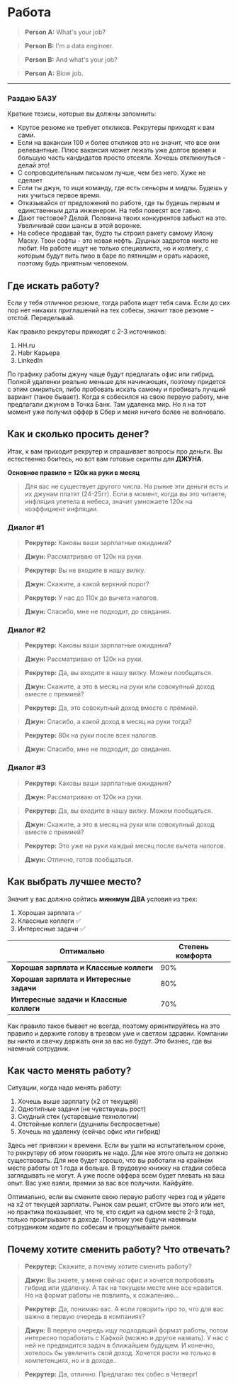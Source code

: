 # Работа

> **Person A:** What's your job?

> **Person B:** I'm a data engineer.

> **Person B:** And what's your job?

> **Person A:** Blow job.

***
### Раздаю БАЗУ

Краткие тезисы, которые вы должны запомнить:

- Крутое резюме не требует откликов. Рекрутеры приходят к вам сами.
- Если на вакансии 100 и более откликов это не значит, что все они релевантные. Плюс вакансия может лежать уже долгое время и большую часть кандидатов просто отсеяли. Хочешь откликнуться - делай это!
- С сопроводительным письмом лучше, чем без него. Хуже не сделает
- Если ты джун, то ищи команду, где есть сеньоры и мидлы. Будешь у них учиться первое время.
- Отказывайся от предложений по работе, где ты будешь первым и единственным дата инженером. На тебя повесят все гавно. 
- Дают тестовое? Делай. Половина твоих конкурентов забьют на это. Увеличивай свои шансы в этой воронке.
- На собесе продавай так, будто ты строил ракету самому Илону Маску. Твои софты - это новая нефть. Душных задротов никто не любит. На работе ищут не только специалиста, но и коллегу, с которым будут пить пиво в баре по пятницам и орать караоке, поэтому будь приятным человеком.

## Где искать работу?

Если у тебя отличное резюме, тогда работа ищет тебя сама. Если до сих пор нет никаких приглашений на тех собесы, значит твое резюме - отстой. Переделывай.

Как правило рекрутеры приходят с 2-3 источников:
1. HH.ru
2. Habr Карьера
3. LinkedIn

По графику работы джуну чаще будут предлагать офис или гибрид. Полной удаленки реально меньше для начинающих, поэтому придется с этим смириться, либо пробовать искать самому и пробивать лучший вариант (такое бывает). Когда я собесился на свою первую работу, мне предлагали джуном в Точка Банк. Там удаленка мир. Но я на тот момент уже получил оффер в Сбер и меня ничего более не волновало.

## Как и сколько просить денег?
Итак, к вам приходит рекрутер и спрашивает вопросы про деньги. Вы естественно боитесь, но вот вам готовые скрипты для **ДЖУНА**.

**Основное правило = 120к на руки в месяц**

> Для вас не существует другого числа. На рынке эти деньги есть и их джунам платят (24-25гг). Если в момент, когда вы это читаете, инфляция улетела в небеса, значит умножаете 120к на коэффициент инфляции.

### Диалог #1

> **Рекрутер:** Каковы ваши зарплатные ожидания?

> **Джун:** Рассматриваю от 120к на руки.

> **Рекрутер:** Вы не входите в нашу вилку.

> **Джун:** Скажите, а какой верхний порог?

> **Рекрутер:** У нас до 110к до вычета налогов.

> **Джун:** Спасибо, мне не подходит, до свидания.

### Диалог #2

> **Рекрутер:** Каковы ваши зарплатные ожидания?

> **Джун:** Рассматриваю от 120к на руки.

> **Рекрутер:** Да, вы входите в нашу вилку. Можем пообщаться.

> **Джун:** Скажите, а это в месяц на руки или совокупный доход вместе с премией?

> **Рекрутер:** Да, это совокупный доход вместе с премией.

> **Джун:** Спасибо, а какой доход в месяц на руки тогда?

> **Рекрутер:** 80к на руки после всех налогов.

> **Джун:** Спасибо, мне не подходит, до свидания.

### Диалог #3

> **Рекрутер:** Каковы ваши зарплатные ожидания?

> **Джун:** Рассматриваю от 120к на руки.

> **Рекрутер:** Да, вы входите в нашу вилку. Можем пообщаться.

> **Джун:** Скажите, а это в месяц на руки или совокупный доход вместе с премией?

> **Рекрутер:** Это уже на руки каждый месяц после вычета налогов.

> **Джун:** Отлично, готов пообщаться.

## Как выбрать лучшее место?

Значит у вас должно сойтись **минимум ДВА** условия из трех:
1. Хорошая зарплата ✅ 
2. Классные коллеги ✅ 
3. Интересные задачи ✅ 

| **Оптимально**        | Степень комфорта |
|----------------------------------|--------|
| **Хорошая зарплата и Классные коллеги** | 90% |
| **Хорошая зарплата и Интересные задачи** | 80%|
| **Интересные задачи и Классные коллеги** | 70%|

Как правило такое бывает не всегда, поэтому ориентируйтесь на это правило и держите голову в трезвом уме и светлом здравии. Компании вы никто и свечку держать они за вас не будут. Это бизнес, где вы наемный сотрудник.

## Как часто менять работу?

Ситуации, когда надо менять работу:
1. Хочешь выше зарплату (х2 от текущей)
2. Однотипные задачи (не чувствуешь рост)
3. Скудный стек (устаревшие технологии)
4. Отстойные коллеги (душнилы беспросветные)
5. Хочешь на удаленку (сейчас офис или гибрид)

Здесь нет привязки к времени. Если вы ушли на испытательном сроке, то рекрутеру об этом говорить не надо. Для нее этого опыта не должно существовать. Для нее будет хорошо, что вы работали на крайнем месте работы от 1 года и больше. В трудовую книжку на стадии собеса заглядывать не могут. А уже после оффера всем будет плевать на ваш опыт. Вас уже взяли, премии за вас все получили. Кайфуйте.

Оптимально, если вы смените свою первую работу через год и уйдете на x2 от текущей зарплаты. Рынок сам решит, стОите вы этого или нет, но практика показывает, что те, кто сидит на одном месте 2-3 года, только проигрывают в доходе. Поэтому уже будучи наемным сотрудником ходите по собесам и прощупывайте рынок.

## Почему хотите сменить работу? Что отвечать?

> **Рекрутер:** Скажите, а почему хотите сменить работу?

> **Джун:** Вы знаете, у меня сейчас офис и хочется попробовать гибрид или удаленку. А так на текущем месте мне все нравится. Но на формат работы не повлиять, к сожалению...

> **Рекрутер:** Да, понимаю вас. А если говорить про то, что для вас важно в первую очередь в компаниях?

> **Джун:** В первую очередь ищу подходящий формат работы, потом интересно поработать с Кафкой (можно и другое назвать). У нас с ней не предвидится задач в ближайшем будущем. И конечно, хотелось бы увеличить свой доход. Хочется расти не только в компетенциях, но и в доходе..

> **Рекрутер:** Да, отлично. Предлагаю тех собес в Четверг!